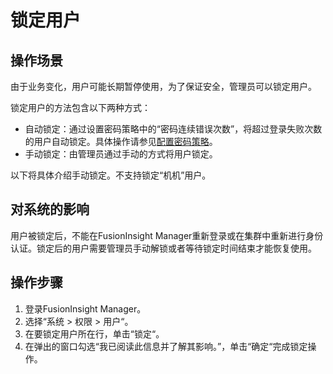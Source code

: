 # 锁定用户<a name="admin_guide_000140"></a>

## 操作场景<a name="zh-cn_topic_0263899559_section47062423"></a>

由于业务变化，用户可能长期暂停使用，为了保证安全，管理员可以锁定用户。

锁定用户的方法包含以下两种方式：

-   自动锁定：通过设置密码策略中的“密码连续错误次数”，将超过登录失败次数的用户自动锁定。具体操作请参见[配置密码策略](配置密码策略.md#admin_guide_000150)。
-   手动锁定：由管理员通过手动的方式将用户锁定。

以下将具体介绍手动锁定。不支持锁定“机机”用户。

## 对系统的影响<a name="zh-cn_topic_0263899559_section1211119132712"></a>

用户被锁定后，不能在FusionInsight Manager重新登录或在集群中重新进行身份认证。锁定后的用户需要管理员手动解锁或者等待锁定时间结束才能恢复使用。

## 操作步骤<a name="zh-cn_topic_0263899559_section2095162611231"></a>

1.  登录FusionInsight Manager。
2.  选择“系统  \>  权限  \>  用户“。
3.  在要锁定用户所在行，单击“锁定“。
4.  在弹出的窗口勾选“我已阅读此信息并了解其影响。”，单击“确定“完成锁定操作。

